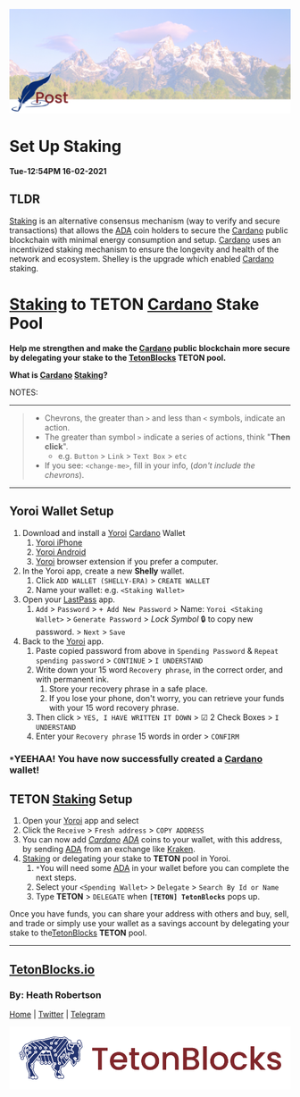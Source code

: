 ![Cover Photo](../../assets/images/tetonblocks_blog_tetonblocks-post-cover.jpg)

# Set Up Staking
**Tue-12:54PM 16-02-2021**

## TLDR

[Staking] is an alternative consensus mechanism (way to verify and secure transactions) that allows the [ADA] coin holders to secure the [Cardano] public blockchain with minimal energy consumption and setup. [Cardano] uses an incentivized staking mechanism to ensure the longevity and health of the network and ecosystem. Shelley is the upgrade which enabled [Cardano] staking.

# [Staking] to TETON [Cardano] Stake Pool

__Help me strengthen and make the [Cardano] public blockchain more secure by
delegating your stake to the [TetonBlocks] TETON pool.__

**What is [Cardano] [Staking]?**



NOTES:

---
> * Chevrons, the greater than `>`  and less than `<` symbols, indicate an action.
> * The greater than symbol `>` indicate a series of actions, think "**Then click**". 
>   * e.g. `Button` > `Link` > `Text Box` > `etc`
> * If you see: `<change-me>`, fill in your info, (*don't include the chevrons*).

---

## Yoroi Wallet Setup 

1. Download and install a [Yoroi] [Cardano] Wallet
    1. [Yoroi iPhone]
    2. [Yoroi Android]
    3. [Yoroi] browser extension if you prefer a computer.
1. In the Yoroi app, create a new **Shelly** wallet.
    1. Click `ADD WALLET (SHELLY-ERA)` > `CREATE WALLET` 
    1. Name your wallet: e.g. `<Staking Wallet>`
1. Open your [LastPass] app.
    1. `Add` > `Password` > `+ Add New Password` > Name: `Yoroi <Staking Wallet>` > `Generate Password` > *Lock Symbol* 	&#x1f512; to copy new password. > `Next` > `Save`
1. Back to the [Yoroi] app.
    1. Paste copied password from above in `Spending Password` & `Repeat spending password` > `CONTINUE` > `I UNDERSTAND` 
    1.  Write down your 15 word `Recovery phrase`, in the correct order, and with permanent ink.
        1. Store your recovery phrase in a safe place.
        1. If you lose your phone, don't worry, you can retrieve your funds with your 15 word recovery phrase.
    1.  Then click > `YES, I HAVE WRITTEN IT DOWN` > &#x2611; 2 Check Boxes > `I UNDERSTAND` 
    1.  Enter your `Recovery phrase` 15 words in order > `CONFIRM`


### `*`YEEHAA! You have now successfully created a [Cardano] wallet!

## TETON [Staking] Setup 
1. Open your [Yoroi] app and select <Staking Wallet>
1. Click the `Receive` > `Fresh address` > `COPY ADDRESS`
1. You can now add *[Cardano] [ADA]* coins to your wallet, with this address, by sending [ADA] from an exchange like [Kraken].  
1. [Staking] or delegating your stake to **TETON** pool in Yoroi.
    1. `*`You will need some [ADA] in your wallet before you can complete the next steps.
    2. Select your `<Spending Wallet>` > `Delegate` >  `Search By Id or Name`
    1. Type **TETON** > `DELEGATE` when **`[TETON] TetonBlocks`** pops up.

Once you have funds, you can share your address with others and buy, sell, and
trade or simply use your wallet as a savings account by delegating your stake
to the[TetonBlocks] **TETON** pool.


[Cardano]: https://cardano.org/
[ADA]: https://cardano.org/what-is-ada/
[Staking]: https://cardano.org/stake-pool-delegation/
[TetonBlocks]: https://tetonblocks.io
[LastPass]: https://lastpass.com/misc_download2.php
[Yoroi iPhone]: https://apps.apple.com/us/app/emurgos-yoroi-cardano-wallet/id1447326389
[Yoroi Android]: https://play.google.com/store/apps/details?id=com.emurgo&hl=en
[Yoroi]: https://yoroi-wallet.com/#/
[Kraken]: https://r.kraken.com/QRqMz


---
## [TetonBlocks.io](https://tetonblocks.io)
### By: Heath Robertson


[Home](../../index.md) | [Twitter](https://twitter.com/TetonBlocks) | [Telegram](https://t.me/TetonPool)

![Footer Image](../../assets/images/tetonblocks_logo_banner.png)
